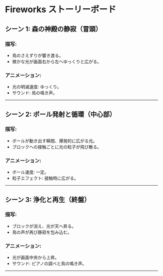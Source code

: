 # Fireworks ストーリーボード

## シーン 1: 森の神殿の静寂（冒頭）
### 描写:
- 鳥のさえずりが響き渡る。
- 微かな光が画面右から左へゆっくりと広がる。
  
### アニメーション:
- 光の明滅速度: ゆっくり。
- サウンド: 鳥の鳴き声。

---

## シーン 2: ボール発射と循環（中心部）
### 描写:
- ボールが動き出す瞬間、爆発的に広がる光。
- ブロックへの接触ごとに光の粒子が飛び散る。

### アニメーション:
- ボール速度: 一定。
- 粒子エフェクト: 接触時に広がる。

---

## シーン 3: 浄化と再生（終盤）
### 描写:
- ブロックが消え、光が天へ昇る。
- 鳥の声が再び静寂を包み込む。

### アニメーション:
- 光が画面中央から上昇。
- サウンド: ピアノの調べと鳥の鳴き声。

---

